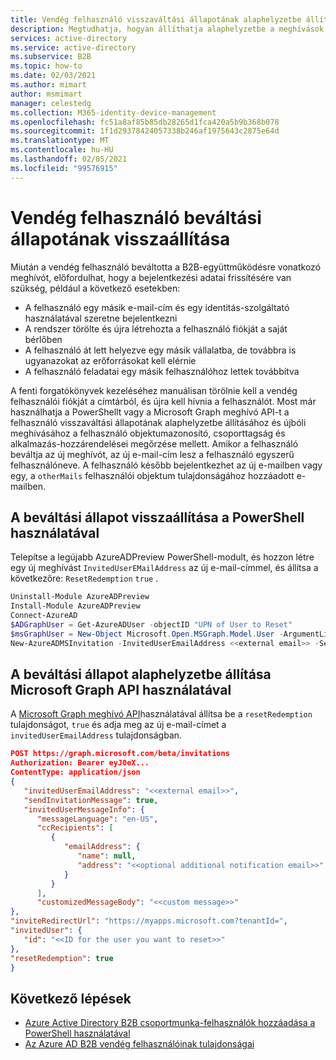 ```yaml
---
title: Vendég felhasználó visszaváltási állapotának alaphelyzetbe állítása – Azure AD
description: Megtudhatja, hogyan állíthatja alaphelyzetbe a meghívások beváltási állapotát egy Azure Active Directory B2B vendég felhasználói számára az Azure AD külső Identitásokban.
services: active-directory
ms.service: active-directory
ms.subservice: B2B
ms.topic: how-to
ms.date: 02/03/2021
ms.author: mimart
author: msmimart
manager: celestedg
ms.collection: M365-identity-device-management
ms.openlocfilehash: fc51a8af85b85db28265d1fca420a5b9b368b078
ms.sourcegitcommit: 1f1d29378424057338b246af1975643c2875e64d
ms.translationtype: MT
ms.contentlocale: hu-HU
ms.lasthandoff: 02/05/2021
ms.locfileid: "99576915"
---
```

# <a name="reset-redemption-status-for-a-guest-user"></a>Vendég felhasználó beváltási állapotának visszaállítása

Miután a vendég felhasználó beváltotta a B2B-együttműködésre vonatkozó meghívót, előfordulhat, hogy a bejelentkezési adatai frissítésére van szükség, például a következő esetekben:

- A felhasználó egy másik e-mail-cím és egy identitás-szolgáltató használatával szeretne bejelentkezni
- A rendszer törölte és újra létrehozta a felhasználó fiókját a saját bérlőben
- A felhasználó át lett helyezve egy másik vállalatba, de továbbra is ugyanazokat az erőforrásokat kell elérnie
- A felhasználó feladatai egy másik felhasználóhoz lettek továbbítva

A fenti forgatókönyvek kezeléséhez manuálisan törölnie kell a vendég felhasználói fiókját a címtárból, és újra kell hívnia a felhasználót. Most már használhatja a PowerShellt vagy a Microsoft Graph meghívó API-t a felhasználó visszaváltási állapotának alaphelyzetbe állításához és újbóli meghívásához a felhasználó objektumazonosító, csoporttagság és alkalmazás-hozzárendelései megőrzése mellett. Amikor a felhasználó beváltja az új meghívót, az új e-mail-cím lesz a felhasználó egyszerű felhasználóneve. A felhasználó később bejelentkezhet az új e-mailben vagy egy, a `otherMails` felhasználói objektum tulajdonságához hozzáadott e-mailben.

## <a name="use-powershell-to-reset-redemption-status"></a>A beváltási állapot visszaállítása a PowerShell használatával

Telepítse a legújabb AzureADPreview PowerShell-modult, és hozzon létre egy új meghívást `InvitedUserEMailAddress` az új e-mail-címmel, és állítsa a következőre: `ResetRedemption` `true` .

```powershell  
Uninstall-Module AzureADPreview 
Install-Module AzureADPreview 
Connect-AzureAD 
$ADGraphUser = Get-AzureADUser -objectID "UPN of User to Reset"  
$msGraphUser = New-Object Microsoft.Open.MSGraph.Model.User -ArgumentList $ADGraphUser.ObjectId 
New-AzureADMSInvitation -InvitedUserEmailAddress <<external email>> -SendInvitationMessage $True -InviteRedirectUrl "http://myapps.microsoft.com" -InvitedUser $msGraphUser -ResetRedemption $True 
```

## <a name="use-microsoft-graph-api-to-reset-redemption-status"></a>A beváltási állapot alaphelyzetbe állítása Microsoft Graph API használatával

A [Microsoft Graph meghívó API](/graph/api/resources/invitation?view=graph-rest-1.0)használatával állítsa be a `resetRedemption` tulajdonságot, `true` és adja meg az új e-mail-címet a `invitedUserEmailAddress` tulajdonságban.

```json
POST https://graph.microsoft.com/beta/invitations  
Authorization: Bearer eyJ0eX...  
ContentType: application/json  
{  
   "invitedUserEmailAddress": "<<external email>>",  
   "sendInvitationMessage": true,  
   "invitedUserMessageInfo": {  
      "messageLanguage": "en-US",  
      "ccRecipients": [  
         {  
            "emailAddress": {  
               "name": null,  
               "address": "<<optional additional notification email>>"  
            }  
         } 
      ],  
      "customizedMessageBody": "<<custom message>>"  
},  
"inviteRedirectUrl": "https://myapps.microsoft.com?tenantId=",  
"invitedUser": {  
   "id": "<<ID for the user you want to reset>>"  
}, 
"resetRedemption": true 
}
```

## <a name="next-steps"></a>Következő lépések

- [Azure Active Directory B2B csoportmunka-felhasználók hozzáadása a PowerShell használatával](customize-invitation-api.md#powershell)
- [Az Azure AD B2B vendég felhasználóinak tulajdonságai](user-properties.md)
